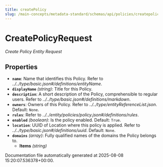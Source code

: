 ```yaml
---
title: createPolicy
slug: /main-concepts/metadata-standard/schemas/api/policies/createpolicy
---
```


# CreatePolicyRequest

*Create Policy Entity Request*

## Properties

- **`name`**: Name that identifies this Policy. Refer to *../../type/basic.json#/definitions/entityName*.
- **`displayName`** *(string)*: Title for this Policy.
- **`description`**: A short description of the Policy, comprehensible to regular users. Refer to *../../type/basic.json#/definitions/markdown*.
- **`owners`**: Owners of this Policy. Refer to *../../type/entityReferenceList.json*. Default: `None`.
- **`rules`**: Refer to *../../entity/policies/policy.json#/definitions/rules*.
- **`enabled`** *(boolean)*: Is the policy enabled. Default: `True`.
- **`location`**: UUID of Location where this policy is applied. Refer to *../../type/basic.json#/definitions/uuid*. Default: `None`.
- **`domains`** *(array)*: Fully qualified names of the domains the Policy belongs to.
  - **Items** *(string)*


Documentation file automatically generated at 2025-08-08 15:20:07.536378+00:00.
